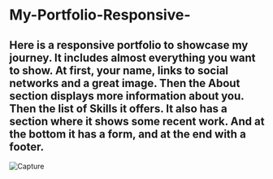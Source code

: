 # My-Portfolio-Responsive-

Here is a responsive portfolio to showcase my journey.
It includes almost everything you want to show. At first, your name, links to social networks and a great image. 
Then the About section displays more information about you. Then the list of Skills it offers. It also has a section where it shows some recent work.
And at the bottom it has a form, and at the end with a footer.
-------------------------------------------------------------------------------------------------------------------------------------------------------------------------


![Capture](https://user-images.githubusercontent.com/111978576/227714150-c4866233-b1df-4ce9-8cb9-99cc2700950c.PNG)

